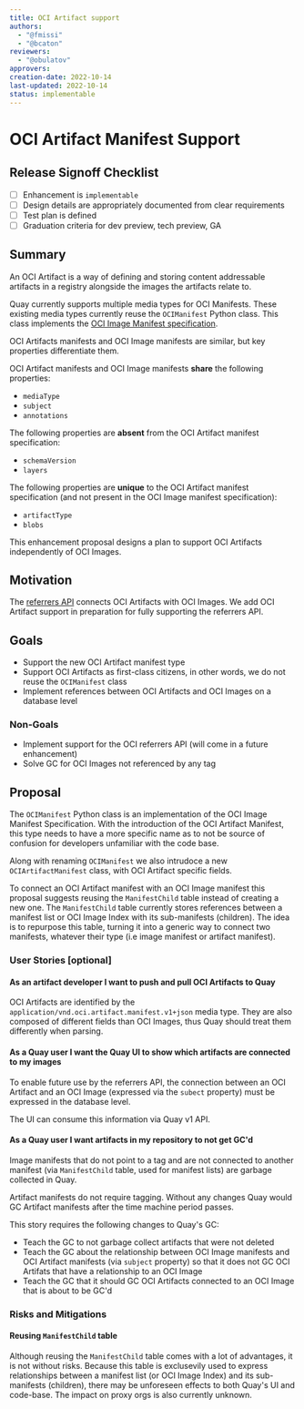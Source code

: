 ```yaml
---
title: OCI Artifact support
authors:
  - "@fmissi"
  - "@bcaton"
reviewers:
  - "@obulatov"
approvers:
creation-date: 2022-10-14
last-updated: 2022-10-14
status: implementable
---
```


# OCI Artifact Manifest Support

## Release Signoff Checklist

- [ ] Enhancement is `implementable`
- [ ] Design details are appropriately documented from clear requirements
- [ ] Test plan is defined
- [ ] Graduation criteria for dev preview, tech preview, GA

## Summary

An OCI Artifact is a way of defining and storing content addressable artifacts
in a registry alongside the images the artifacts relate to.

Quay currently supports multiple media types for OCI Manifests. These existing
media types currently reuse the `OCIManifest` Python class. This class
implements the [OCI Image Manifest specification](https://github.com/opencontainers/image-spec/blob/main/manifest.md).

OCI Artifacts manifests and OCI Image manifests are similar, but key properties
differentiate them.

OCI Artifact manifests and OCI Image manifests **share** the following properties:

 * `mediaType`
 * `subject`
 * `annotations`

The following properties are **absent** from the OCI Artifact manifest specification:

 * `schemaVersion`
 * `layers`

The following properties are **unique** to the OCI Artifact manifest specification
(and not present in the OCI Image manifest specification):

 * `artifactType`
 * `blobs`

This enhancement proposal designs a plan to support OCI Artifacts independently
of OCI Images.

## Motivation

The [referrers API](https://github.com/opencontainers/distribution-spec/blob/main/spec.md#listing-referrers)
connects OCI Artifacts with OCI Images. We add OCI Artifact support in
preparation for fully supporting the referrers API.

## Goals

- Support the new OCI Artifact manifest type
- Support OCI Artifacts as first-class citizens, in other words, we do not
reuse the `OCIManifest` class
- Implement references between OCI Artifacts and OCI Images on a database level

### Non-Goals

- Implement support for the OCI referrers API (will come in a future enhancement)
- Solve GC for OCI Images not referenced by any tag

## Proposal

The `OCIManifest` Python class is an implementation of the OCI Image Manifest
Specification. With the introduction of the OCI Artifact Manifest, this type
needs to have a more specific name as to not be source of confusion for
developers unfamiliar with the code base.

Along with renaming `OCIManifest` we also intrudoce a new `OCIArtifactManifest`
class, with OCI Artifact specific fields.

To connect an OCI Artifact manifest with an OCI Image manifest this proposal
suggests reusing the `ManifestChild` table instead of creating a new one.
The `ManifestChild` table currently stores references between a manifest list
or OCI Image Index with its sub-manifests (children).
The idea is to repurpose this table, turning it into a generic way to connect
two manifests, whatever their type (i.e image manifest or artifact manifest).

### User Stories [optional]

#### As an artifact developer I want to push and pull OCI Artifacts to Quay

OCI Artifacts are identified by the `application/vnd.oci.artifact.manifest.v1+json`
media type. They are also composed of different fields than OCI Images, thus
Quay should treat them differently when parsing.

#### As a Quay user I want the Quay UI to show which artifacts are connected to my images

To enable future use by the referrers API, the connection between an OCI
Artifact and an OCI Image (expressed via the `subect` property) must be
expressed in the database level.

The UI can consume this information via Quay v1 API.

#### As a Quay user I want artifacts in my repository to not get GC'd

Image manifests that do not point to a tag and are not connected to another
manifest (via `ManifestChild` table, used for manifest lists) are garbage
collected in Quay.

Artifact manifests do not require tagging. Without any changes Quay would
GC Artifact manifests after the time machine period passes.

This story requires the following changes to Quay's GC:
 * Teach the GC to not garbage collect artifacts that were not deleted
 * Teach the GC about the relationship between OCI Image manifests and OCI
 Artifact manifests (via `subject` property) so that it does not GC OCI
 Artifats that have a relationship to an OCI Image
 * Teach the GC that it should GC OCI Artifacts connected to an OCI Image that
 is about to be GC'd

### Risks and Mitigations

#### Reusing `ManifestChild` table

Although reusing the `ManifestChild` table comes with a lot of advantages, it
is not without risks.
Because this table is exclusevily used to express relationships between a
manifest list (or OCI Image Index) and its sub-manifests (children), there may
be unforeseen effects to both Quay's UI and code-base.
The impact on proxy orgs is also currently unknown.
